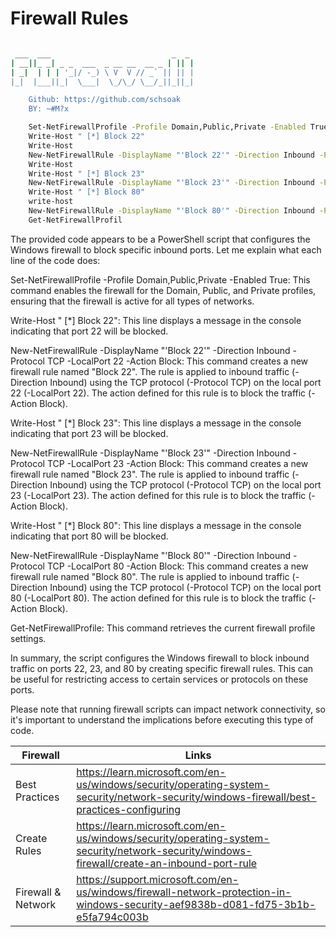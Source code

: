 # Firewall Rules
```sh

 ___  ___                           _  _ 
| __||_ _| _ _  ___  _ __ __  __ _ | || |
| _|  | | | '_|/ -_) \ V  V // _` || || |
|_|  |___||_|  \___|  \_/\_/ \__/_||_||_|

    Github: https://github.com/schsoak
    BY: ~#M?x
```

```sh
    Set-NetFirewallProfile -Profile Domain,Public,Private -Enabled True 
    Write-Host " [*] Block 22"
    Write-Host
    New-NetFirewallRule -DisplayName "'Block 22'" -Direction Inbound -Protocol TCP -LocalPort 22 -Action Block
    Write-Host
    Write-Host " [*] Block 23"
    New-NetFirewallRule -DisplayName "'Block 23'" -Direction Inbound -Protocol TCP -LocalPort 23 -Action Block
    Write-Host " [*] Block 80"
    write-host 
    New-NetFirewallRule -DisplayName "'Block 80'" -Direction Inbound -Protocol TCP -LocalPort 80 -Action Block
    Get-NetFirewallProfil

```

The provided code appears to be a PowerShell script that configures the Windows firewall to block specific inbound ports. Let me explain what each line of the code does:

Set-NetFirewallProfile -Profile Domain,Public,Private -Enabled True: This command enables the firewall for the Domain, Public, and Private profiles, ensuring that the firewall is active for all types of networks.

Write-Host " [*] Block 22": This line displays a message in the console indicating that port 22 will be blocked.

New-NetFirewallRule -DisplayName "'Block 22'" -Direction Inbound -Protocol TCP -LocalPort 22 -Action Block: This command creates a new firewall rule named "Block 22". The rule is applied to inbound traffic (-Direction Inbound) using the TCP protocol (-Protocol TCP) on the local port 22 (-LocalPort 22). The action defined for this rule is to block the traffic (-Action Block).

Write-Host " [*] Block 23": This line displays a message in the console indicating that port 23 will be blocked.

New-NetFirewallRule -DisplayName "'Block 23'" -Direction Inbound -Protocol TCP -LocalPort 23 -Action Block: This command creates a new firewall rule named "Block 23". The rule is applied to inbound traffic (-Direction Inbound) using the TCP protocol (-Protocol TCP) on the local port 23 (-LocalPort 23). The action defined for this rule is to block the traffic (-Action Block).

Write-Host " [*] Block 80": This line displays a message in the console indicating that port 80 will be blocked.

New-NetFirewallRule -DisplayName "'Block 80'" -Direction Inbound -Protocol TCP -LocalPort 80 -Action Block: This command creates a new firewall rule named "Block 80". The rule is applied to inbound traffic (-Direction Inbound) using the TCP protocol (-Protocol TCP) on the local port 80 (-LocalPort 80). The action defined for this rule is to block the traffic (-Action Block).

Get-NetFirewallProfile: This command retrieves the current firewall profile settings.

In summary, the script configures the Windows firewall to block inbound traffic on ports 22, 23, and 80 by creating specific firewall rules. This can be useful for restricting access to certain services or protocols on these ports.

Please note that running firewall scripts can impact network connectivity, so it's important to understand the implications before executing this type of code.

| Firewall |  Links |
| ------ | ------ |
|  Best Practices  |https://learn.microsoft.com/en-us/windows/security/operating-system-security/network-security/windows-firewall/best-practices-configuring
|  Create Rules |  https://learn.microsoft.com/en-us/windows/security/operating-system-security/network-security/windows-firewall/create-an-inbound-port-rule
|  Firewall & Network |  https://support.microsoft.com/en-us/windows/firewall-network-protection-in-windows-security-aef9838b-d081-fd75-3b1b-e5fa794c003b
